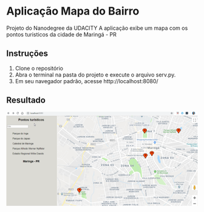 # Aplicação Mapa do Bairro
Projeto do Nanodegree da UDACITY
A aplicação exibe um mapa com os pontos turisticos da cidade de Maringá - PR

## Instruções
1. Clone o repositório
2. Abra o terminal na pasta do projeto e execute o arquivo serv.py.
3. Em seu navegador padrão, acesse http://localhost:8080/

## Resultado
![Resultado](https://github.com/neemiasRamos/mapa-do-bairro/blob/master/chrome_JFbKZwMS5c.png)
